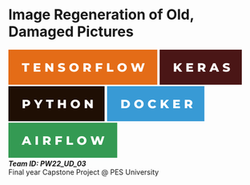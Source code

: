 # Image Regeneration of Old, Damaged Pictures
![***Tensorflow |***](-tensorflow.svg)
![***Keras |***](-keras.svg)
![***Python***](-python.svg) 
![***Docker***](-docker.svg)
![***Apache Airflow***](-airflow(1).svg) \
***Team ID: PW22_UD_03*** \
Final year Capstone Project @ PES University
